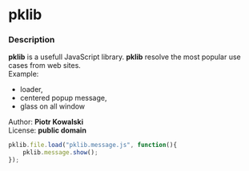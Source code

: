 pklib
=====

### Description
**pklib** is a usefull JavaScript library. 
**pklib** resolve the most popular use cases from web sites. <br />
Example:<br />
<ul>
    <li>loader,</li>
    <li>centered popup message,</li>
    <li>glass on all window</li>
</ul>
 
Author: **Piotr Kowalski**<br />
License: **public domain**

```js
pklib.file.load("pklib.message.js", function(){
    pklib.message.show();
});
```

